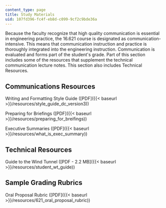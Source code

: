 ```yaml
---
content_type: page
title: Study Materials
uid: 107fd396-fc4f-eb8d-c099-9cf2c9bde36a
---
```


Because the faculty recognize that high quality communication is essential in engineering practice, the 16.621 course is designated as communication-intensive. This means that communication instruction and practice is thoroughly integrated into the engineering instruction. Communication is evaluated and forms part of the student's grade. Part of this section includes some of the resources that supplement the technical communication lecture notes. This section also includes Technical Resources.

Communications Resources
------------------------

Writing and Formatting Style Guide ([PDF]({{< baseurl >}}/resources/style_guide_dc_version3))

Preparing for Briefings ([PDF]({{< baseurl >}}/resources/preparing_for_breifings))

Executive Summaries ([PDF]({{< baseurl >}}/resources/what_is_exec_summary))

Technical Resources
-------------------

Guide to the Wind Tunnel ([PDF - 2.2 MB]({{< baseurl >}}/resources/student_wt_guide))

Sample Grading Rubrics
----------------------

Oral Proposal Rubric ([PDF]({{< baseurl >}}/resources/621_oral_proposal_rubric))